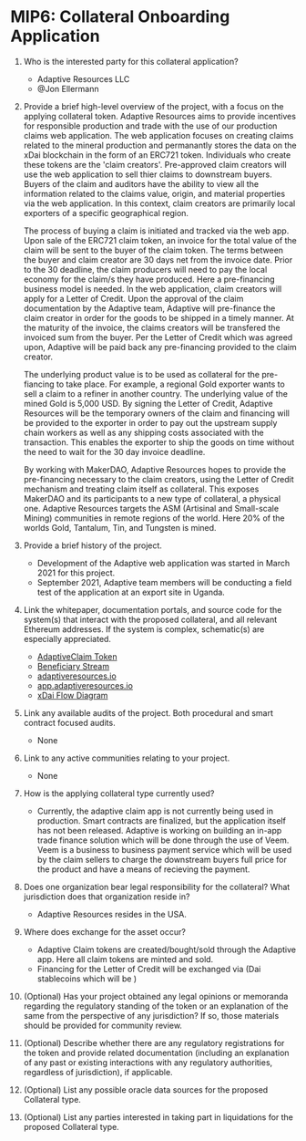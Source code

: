 # MIP6: Collateral Onboarding Application

1. Who is the interested party for this collateral application?
    - Adaptive Resources LLC
    - @Jon Ellermann
2. Provide a brief high-level overview of the project, with a focus on the applying collateral token.
    Adaptive Resources aims to provide incentives for responsible production and trade with the use of our production claims web application. The web application focuses on creating claims related to the mineral production and permanantly stores the data on the xDai blockchain in the form of an ERC721 token. Individuals who create these tokens are the 'claim creators'. Pre-approved claim creators will use the web application to sell thier claims to downstream buyers. Buyers of the claim and auditors have the ability to view all the information related to the claims value, origin, and material properties via the web application. In this context, claim creators are primarily local exporters of a specific geographical region.

    The process of buying a claim is initiated and tracked via the web app. Upon sale of the ERC721 claim token, an invoice for the total value of the claim will be sent to the buyer of the claim token. The terms between the buyer and claim creator are 30 days net from the invoice date. Prior to the 30 deadline, the claim producers will need to pay the local economy for the claim/s they have produced. Here a pre-financing business model is needed. In the web application, claim creators will apply for a Letter of Credit. Upon the approval of the claim documentation by the Adaptive team, Adaptive will pre-finance the claim creator in order for the goods to be shipped in a timely manner. At the maturity of the invoice, the claims creators will be transfered the invoiced sum from the buyer. Per the Letter of Credit which was agreed upon, Adaptive will be paid back any pre-financing provided to the claim creator. 

    The underlying product value is to be used as collateral for the pre-fiancing to take place. For example, a regional Gold exporter wants to sell a claim to a refiner in another country. The underlying value of the mined Gold is 5,000 USD. By signing the Letter of Credit, Adaptive Resources will be the temporary owners of the claim and financing will be provided to the exporter in order to pay out the upstream supply chain workers as well as any shipping costs associated with the transaction. This enables the exporter to ship the goods on time without the need to wait for the 30 day invoice deadline.

    By working with MakerDAO, Adaptive Resources hopes to provide the pre-financing necessary to the claim creators, using the Letter of Credit mechanism and treating claim itself as collateral. This exposes MakerDAO and its participants to a new type of collateral, a physical one. Adaptive Resources targets the ASM (Artisinal and Small-scale Mining) communities in remote regions of the world. Here 20% of the worlds Gold, Tantalum, Tin, and Tungsten is mined.

3. Provide a brief history of the project.
    - Development of the Adaptive web application was started in March 2021 for this project. 
    - September 2021, Adaptive team members will be conducting a field test of the application at an export site in Uganda.
4. Link the whitepaper, documentation portals, and source code for the system(s) that interact with the proposed collateral, and all relevant Ethereum addresses. If the system is complex, schematic(s) are especially appreciated.
    - [AdaptiveClaim Token](https://blockscout.com/xdai/mainnet/tokens/0xcbca271EAa9626fd2ce76926c8e5DF3da42D1Ae4/token-transfers)
    - [Beneficiary Stream](https://blockscout.com/xdai/mainnet/address/0x9A83946b6a074E3A0187C23471dcb6a17d9b630A/transactions)
    - [adaptiveresources.io](https://adaptiveresources.io)
    - [app.adaptiveresources.io](https://adaptive-claim.surge.sh)
    - [xDai Flow Diagram](https://photos.app.goo.gl/eTBWTbvw6SaHnPFk8)
5. Link any available audits of the project. Both procedural and smart contract focused audits.
    - None
6. Link to any active communities relating to your project.
    - None
7. How is the applying collateral type currently used?
    - Currently, the adaptive claim app is not currently being used in production. Smart contracts are finalized, but the application itself has not been released. Adaptive is working on building an in-app trade finance solution which will be done through the use of Veem. Veem is a business to business payment service which will be used by the claim sellers to charge the downstream buyers full price for the product and have a means of recieving the payment.  
8. Does one organization bear legal responsibility for the collateral? What jurisdiction does that organization reside in?
    - Adaptive Resources resides in the USA. 
9. Where does exchange for the asset occur?
    - Adaptive Claim tokens are created/bought/sold through the Adaptive app. Here all claim tokens are minted and sold. 
    - Financing for the Letter of Credit will be exchanged via (Dai stablecoins which will be )
10. (Optional) Has your project obtained any legal opinions or memoranda regarding the regulatory standing of the token or an explanation of the same from the perspective of any jurisdiction? If so, those materials should be provided for community review.
11. (Optional) Describe whether there are any regulatory registrations for the token and provide related documentation (including an explanation of any past or existing interactions with any regulatory authorities, regardless of jurisdiction), if applicable.
12. (Optional) List any possible oracle data sources for the proposed Collateral type.
13. (Optional) List any parties interested in taking part in liquidations for the proposed Collateral type.